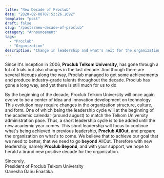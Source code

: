 ```yaml
---
title: "New Decade of Proclub"
date: "2020-02-08T07:53:26.169Z"
template: "post"
draft: false
slug: "/posts/new-decade-of-proclub"
category: "Announcement"
tags:
  - "Proclub"
  - "Organization"
description: "Change in leadership and what's next for the organization"
---
```


Since it's inception in 2006, **Proclub Telkom University**, has gone through a lot of trials but also changes in the last decade. And though there are several hiccups along the way, Proclub managed to get some achievements and produce industry-grade talents throughout the decade. Proclub has gone a long way, and yet there is still much for us to do.

By the beginning of the decade, Proclub Telkom University will once again evolve to be a center of idea and innovation development on technology. This evolution may require changes in the organization structure, culture, and form. One of which being the leadership cycle will at the beginning of the academic calendar (around august) to match the Telkom University administration pace. Thus, a short leadership cycle is to be added until the new academic year comes. This short leadership will focus to continue what's being achieved in previous leadership, **Proclub AllOut**, and prepare the organization on what's to come. We believe that to achieve our goal that we need to better, that we need to go **beyond** AllOut. Therefore with new leadership, namely **Proclub Beyond**, and with your support, we hope to herald a brand new positive decade for the organization.

Sincerely,<br>
President of Proclub Telkom University<br>
Ganesha Danu Enastika
